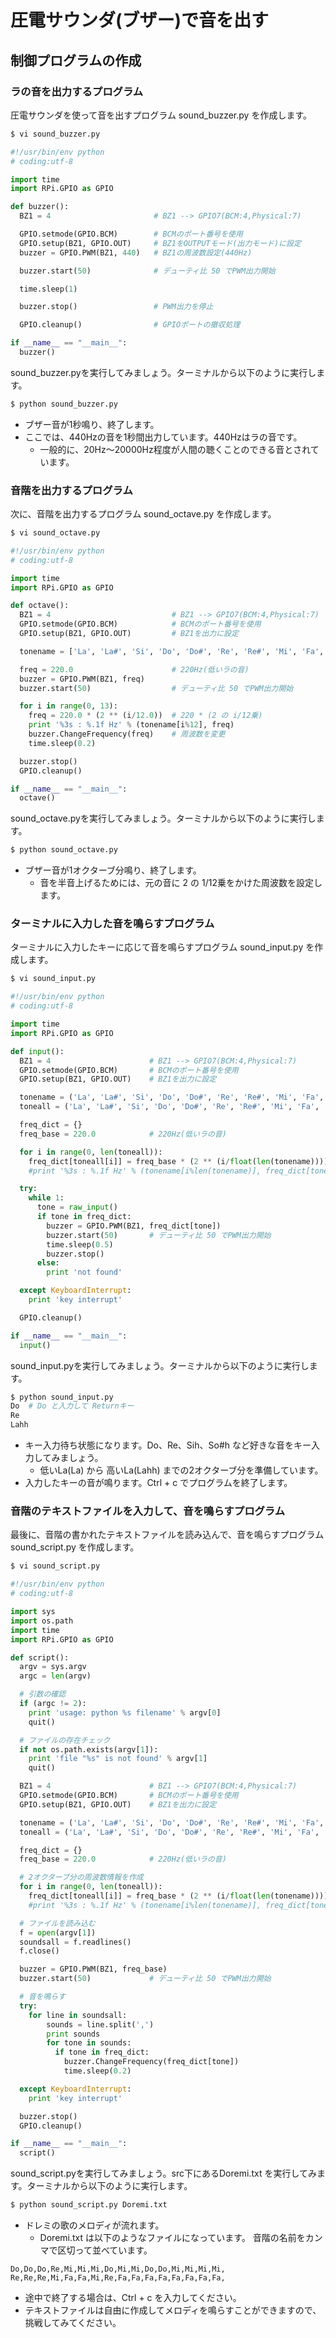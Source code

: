 # 圧電サウンダ(ブザー)で音を出す
## 制御プログラムの作成
### ラの音を出力するプログラム

圧電サウンダを使って音を出すプログラム sound_buzzer.py を作成します。
```bash
$ vi sound_buzzer.py
```

```python
#!/usr/bin/env python
# coding:utf-8

import time
import RPi.GPIO as GPIO

def buzzer():
  BZ1 = 4                       # BZ1 --> GPIO7(BCM:4,Physical:7)

  GPIO.setmode(GPIO.BCM)        # BCMのポート番号を使用
  GPIO.setup(BZ1, GPIO.OUT)     # BZ1をOUTPUTモード(出力モード)に設定
  buzzer = GPIO.PWM(BZ1, 440)   # BZ1の周波数設定(440Hz)

  buzzer.start(50)              # デューティ比 50 でPWM出力開始

  time.sleep(1)

  buzzer.stop()                 # PWM出力を停止

  GPIO.cleanup()                # GPIOポートの撤収処理

if __name__ == "__main__":
  buzzer()
```

sound_buzzer.pyを実行してみましょう。ターミナルから以下のように実行します。
```bash
$ python sound_buzzer.py
```

* ブザー音が1秒鳴り、終了します。
* ここでは、440Hzの音を1秒間出力しています。440Hzはラの音です。
  * 一般的に、20Hz〜20000Hz程度が人間の聴くことのできる音とされています。

### 音階を出力するプログラム

次に、音階を出力するプログラム sound_octave.py を作成します。
```bash
$ vi sound_octave.py
```

```python
#!/usr/bin/env python
# coding:utf-8

import time
import RPi.GPIO as GPIO

def octave():
  BZ1 = 4                           # BZ1 --> GPIO7(BCM:4,Physical:7)
  GPIO.setmode(GPIO.BCM)            # BCMのポート番号を使用
  GPIO.setup(BZ1, GPIO.OUT)         # BZ1を出力に設定

  tonename = ['La', 'La#', 'Si', 'Do', 'Do#', 'Re', 'Re#', 'Mi', 'Fa', 'Fa#', 'So', 'So#']

  freq = 220.0                      # 220Hz(低いラの音)
  buzzer = GPIO.PWM(BZ1, freq)
  buzzer.start(50)                  # デューティ比 50 でPWM出力開始

  for i in range(0, 13):
    freq = 220.0 * (2 ** (i/12.0))  # 220 * (2 の i/12乗)
    print '%3s : %.1f Hz' % (tonename[i%12], freq)
    buzzer.ChangeFrequency(freq)    # 周波数を変更
    time.sleep(0.2)

  buzzer.stop()
  GPIO.cleanup()

if __name__ == "__main__":
  octave()
```

sound_octave.pyを実行してみましょう。ターミナルから以下のように実行します。
```bash
$ python sound_octave.py
```
* ブザー音が1オクターブ分鳴り、終了します。
  * 音を半音上げるためには、元の音に 2 の 1/12乗をかけた周波数を設定します。

### ターミナルに入力した音を鳴らすプログラム

ターミナルに入力したキーに応じて音を鳴らすプログラム sound_input.py を作成します。
```bash
$ vi sound_input.py
```

```python
#!/usr/bin/env python
# coding:utf-8

import time
import RPi.GPIO as GPIO

def input():
  BZ1 = 4                      # BZ1 --> GPIO7(BCM:4,Physical:7)
  GPIO.setmode(GPIO.BCM)       # BCMのポート番号を使用
  GPIO.setup(BZ1, GPIO.OUT)    # BZ1を出力に設定

  tonename = ('La', 'La#', 'Si', 'Do', 'Do#', 'Re', 'Re#', 'Mi', 'Fa', 'Fa#', 'So', 'So#')
  toneall = ('La', 'La#', 'Si', 'Do', 'Do#', 'Re', 'Re#', 'Mi', 'Fa', 'Fa#', 'So', 'So#', 'Lah', 'La#h', 'Sih', 'Doh', 'Do#h', 'Reh', 'Re#h', 'Mih', 'Fah', 'Fa#h', 'Soh', 'So#h', 'Lahh')

  freq_dict = {}
  freq_base = 220.0            # 220Hz(低いラの音)

  for i in range(0, len(toneall)):
    freq_dict[toneall[i]] = freq_base * (2 ** (i/float(len(tonename))))
    #print '%3s : %.1f Hz' % (tonename[i%len(tonename)], freq_dict[toneall[i]])

  try:
    while 1:
      tone = raw_input()
      if tone in freq_dict:
        buzzer = GPIO.PWM(BZ1, freq_dict[tone])
        buzzer.start(50)       # デューティ比 50 でPWM出力開始
        time.sleep(0.5)
        buzzer.stop()
      else: 
        print 'not found'

  except KeyboardInterrupt:
    print 'key interrupt'

  GPIO.cleanup()

if __name__ == "__main__":
  input()
```

sound_input.pyを実行してみましょう。ターミナルから以下のように実行します。
```bash
$ python sound_input.py
Do  # Do と入力して Returnキー
Re
Lahh
```
* キー入力待ち状態になります。Do、Re、Sih、So#h など好きな音をキー入力してみましょう。
  * 低いLa(La) から 高いLa(Lahh) までの2オクターブ分を準備しています。
* 入力したキーの音が鳴ります。Ctrl + c でプログラムを終了します。

### 音階のテキストファイルを入力して、音を鳴らすプログラム

最後に、音階の書かれたテキストファイルを読み込んで、音を鳴らすプログラム sound_script.py を作成します。
```bash
$ vi sound_script.py
```

```python
#!/usr/bin/env python
# coding:utf-8

import sys 
import os.path
import time
import RPi.GPIO as GPIO

def script():
  argv = sys.argv
  argc = len(argv)

  # 引数の確認
  if (argc != 2): 
    print 'usage: python %s filename' % argv[0]
    quit()

  # ファイルの存在チェック
  if not os.path.exists(argv[1]):
    print 'file "%s" is not found' % argv[1]
    quit()

  BZ1 = 4                      # BZ1 --> GPIO7(BCM:4,Physical:7)
  GPIO.setmode(GPIO.BCM)       # BCMのポート番号を使用
  GPIO.setup(BZ1, GPIO.OUT)    # BZ1を出力に設定

  tonename = ('La', 'La#', 'Si', 'Do', 'Do#', 'Re', 'Re#', 'Mi', 'Fa', 'Fa#', 'So', 'So#')
  toneall = ('La', 'La#', 'Si', 'Do', 'Do#', 'Re', 'Re#', 'Mi', 'Fa', 'Fa#', 'So', 'So#', 'Lah', 'La#h', 'Sih', 'Doh', 'Do#h', 'Reh', 'Re#h', 'Mih', 'Fah', 'Fa#h', 'Soh', 'So#h', 'Lahh')

  freq_dict = {}
  freq_base = 220.0            # 220Hz(低いラの音)

  # 2オクターブ分の周波数情報を作成
  for i in range(0, len(toneall)):
    freq_dict[toneall[i]] = freq_base * (2 ** (i/float(len(tonename))))
    #print '%3s : %.1f Hz' % (tonename[i%len(tonename)], freq_dict[toneall[i]])

  # ファイルを読み込む
  f = open(argv[1])
  soundsall = f.readlines()
  f.close()

  buzzer = GPIO.PWM(BZ1, freq_base)
  buzzer.start(50)             # デューティ比 50 でPWM出力開始

  # 音を鳴らす
  try:
    for line in soundsall:
        sounds = line.split(',')
        print sounds
        for tone in sounds:
          if tone in freq_dict:
            buzzer.ChangeFrequency(freq_dict[tone])
            time.sleep(0.2)

  except KeyboardInterrupt:
    print 'key interrupt'

  buzzer.stop()
  GPIO.cleanup()

if __name__ == "__main__":
  script()
```

sound_script.pyを実行してみましょう。src下にあるDoremi.txt を実行してみます。ターミナルから以下のように実行します。
```bash
$ python sound_script.py Doremi.txt
```
* ドレミの歌のメロディが流れます。
  * Doremi.txt は以下のようなファイルになっています。
音階の名前をカンマで区切って並べています。

```
Do,Do,Do,Re,Mi,Mi,Mi,Do,Mi,Mi,Do,Do,Mi,Mi,Mi,Mi,
Re,Re,Re,Mi,Fa,Fa,Mi,Re,Fa,Fa,Fa,Fa,Fa,Fa,Fa,Fa,
```

* 途中で終了する場合は、Ctrl + c を入力してください。
* テキストファイルは自由に作成してメロディを鳴らすことができますので、挑戦してみてください。